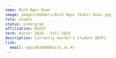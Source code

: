 ```yaml
---
name: Bich Ngoc Doan
image: images/members/Bich Ngoc (Rubi) Doan.jpg
role: alumni
status: undergrad
affiliation: KAIST
term: Winter 2024 - Fall 2024
description: Currently master's student @EPFL
link:
  email: ngocdb1609@kaist.ac.kr
---
```

